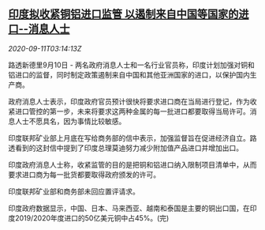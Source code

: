 <!--1599794594000-->
[印度拟收紧铜铝进口监管 以遏制来自中国等国家的进口--消息人士](https://cn.reuters.com/article/india-metals-import-restrictions-0910-th-idCNKBS2620DJ)
------

<div><i>2020-09-11T03:14:13Z</i></div><p>路透新德里9月10日 - 两名政府消息人士和一名行业官员称，印度计划加强对铜和铝进口的监督，同时制定政策遏制来自中国和其他亚洲国家的进口，以保护国内生产商。</p><p>政府消息人士表示，印度政府官员预计很快将要求进口商在当局进行登记，作为收紧进口管控的第一步，未来将要求这两种金属的每一批进口都要取得当局许可。消息人士不愿具名，因为事情比较敏感。</p><p>印度联邦矿业部上月底在写给商务部的信中表示，加强监督旨在促进经济自立。路透看到的这封信中提到了印度总理莫迪努力减少附加值产品进口并增加出口。</p><p>印度政府消息人士称，收紧监管的目的是把铜和铝进口纳入限制项目清单中，从而要求进口商为每一批货都要取得政府颁发的许可。</p><p>印度联邦矿业部和商务部未回应置评请求。</p><p>印度政府数据显示，中国、日本、马来西亚、越南和泰国是主要的铜出口国，在印度2019/2020年度进口的50亿美元铜中占45%。(完)</p>
